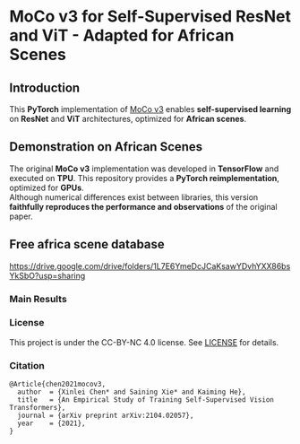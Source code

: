 # **MoCo v3 for Self-Supervised ResNet and ViT - Adapted for African Scenes**  

## **Introduction**  
This **PyTorch** implementation of [MoCo v3](https://arxiv.org/abs/2104.02057) enables **self-supervised learning** on **ResNet** and **ViT** architectures, optimized for **African scenes**.  

## **Demonstration on African Scenes**  




The original **MoCo v3** implementation was developed in **TensorFlow** and executed on **TPU**. This repository provides a **PyTorch reimplementation**, optimized for **GPUs**.  
Although numerical differences exist between libraries, this version **faithfully reproduces the performance and observations** of the original paper.  

## Free africa scene database

https://drive.google.com/drive/folders/1L7E6YmeDcJCaKsawYDvhYXX86bsYkSbO?usp=sharing



### Main Results



### License

This project is under the CC-BY-NC 4.0 license. See [LICENSE](LICENSE) for details.

### Citation
```
@Article{chen2021mocov3,
  author  = {Xinlei Chen* and Saining Xie* and Kaiming He},
  title   = {An Empirical Study of Training Self-Supervised Vision Transformers},
  journal = {arXiv preprint arXiv:2104.02057},
  year    = {2021},
}
```
